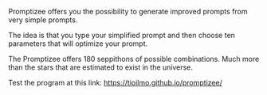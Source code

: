 Promptizee offers you the possibility to generate improved prompts from very simple prompts. 

The idea is that you type your simplified prompt and then choose ten parameters that will optimize your prompt.

The Promptizee offers 180 seppithons of possible combinations. Much more than the stars that are estimated to exist in the universe.

Test the program at this link: https://tioilmo.github.io/promptizee/
